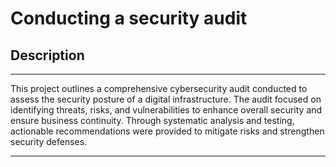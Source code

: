 
<h1>Conducting a security audit

</h1>

 ### 

<h2>Description</h2>

---


This project outlines a comprehensive cybersecurity audit conducted to assess the security posture of a digital infrastructure. The audit focused on identifying threats, risks, and vulnerabilities to enhance overall security and ensure business continuity. Through systematic analysis and testing, actionable recommendations were provided to mitigate risks and strengthen security defenses.

---






<!--
 ```diff
- text in red
+ text in green
! text in orange
# text in gray
@@ text in purple (and bold)@@
```
--!>
